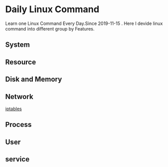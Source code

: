 # Daily Linux Command
Learn one Linux Command Every Day.Since 2019-11-15 . Here I devide linux command into different group by Features.
## System
## Resource
## Disk and Memory
## Network
[iptables](/Tools_Efficient/Linux_Command/iptables.md)
## Process
## User
## service
